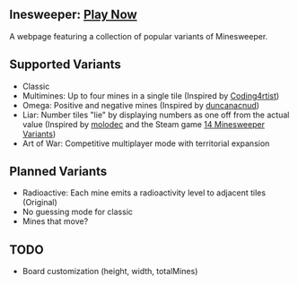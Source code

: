 ## Inesweeper: [Play Now](https://osutaiko.github.io/index.html) ##
A webpage featuring a collection of popular variants of Minesweeper.

## Supported Variants ##
- Classic
- Multimines: Up to four mines in a single tile (Inspired by [Coding4rtist](https://coding4rtist.itch.io/minesweeper-reborn))
- Omega: Positive and negative mines (Inspired by [duncanacnud](https://duncanacnud.itch.io/omegasweeper))
- Liar: Number tiles "lie" by displaying numbers as one off from the actual value (Inspired by [molodec](https://www.reddit.com/r/playmygame/comments/38l2n8/completed_web_lying_minesweeper/) and the Steam game [14 Minesweeper Variants](https://store.steampowered.com/app/1865060/14_Minesweeper_Variants/))
- Art of War: Competitive multiplayer mode with territorial expansion

## Planned Variants ##
- Radioactive: Each mine emits a radioactivity level to adjacent tiles (Original)
- No guessing mode for classic
- Mines that move?

## TODO ##
- Board customization (height, width, totalMines)
